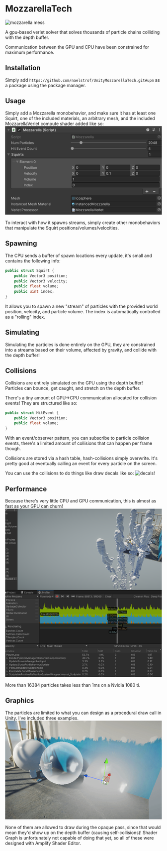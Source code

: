 # MozzarellaTech

![mozzarella mess](cpGfBDWnlL.gif)

A gpu-based verlet solver that solves thousands of particle chains colliding with the depth buffer.

Communication between the GPU and CPU have been constrained for maximum performance.

## Installation
Simply add `https://github.com/naelstrof/UnityMozzarellaTech.git#upm` as a package using the package manager.

## Usage
Simply add a Mozzarella monobehavior, and make sure it has at least one Squirt, one of the included materials, an arbitrary mesh, and the included MozzarellaVerlet compute shader added like so: 
![monobehavior example](example.png)

To interact with how it spawns streams, simply create other monobehaviors that manipulate the Squirt positions/volumes/velocities.

## Spawning
The CPU sends a buffer of spawn locations every update, it's small and contains the following info:
```c#
public struct Squirt {
    public Vector3 position;
    public Vector3 velocity;
    public float volume;
    public uint index;
}
```
It allows you to spawn a new "stream" of particles with the provided world position, velocity, and particle volume. The index is automatically controlled as a "rolling" index.

## Simulating
Simulating the particles is done entirely on the GPU, they are constrained into a streams based on their volume, affected by gravity, and collide with the depth buffer!

## Collisions
Collisions are entirely simulated on the GPU using the depth buffer! Particles can bounce, get caught, and stretch on the depth buffer.

There's a tiny amount of GPU->CPU communication allocated for collision events! They are structured like so:
```c#
public struct HitEvent {
    public Vector3 position;
    public float volume;
}
```
With an event/observer pattern, you can subscribe to particle collision events, there's a limited amount of collisions that can happen per frame though.

Collisions are stored via a hash table, hash-collisions simply overwrite. It's pretty good at eventually calling an event for every particle on the screen.

You can use the collisions to do things like draw decals like so:
![decals!](2jbZIjuo13.gif)

## Performance
Because there's very little CPU and GPU communication, this is almost as fast as your GPU can churn!
![2ms performance](performance.png)

More than 16384 particles takes less than 1ms on a Nvidia 1080 ti.

## Graphics
The particles are limited to what you can design as a procedural draw call in Unity. I've included three examples.
![three sphere examples](9E5VCnxCVR.gif)

None of them are allowed to draw during the opaque pass, since that would mean they'd show up on the depth buffer (causing self-collisions)! Shader Graph is unfortunately not capable of doing that yet, so all of these were designed with Amplify Shader Editor.
